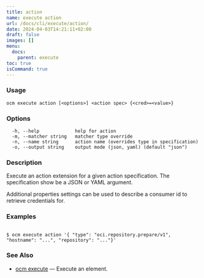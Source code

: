 ```yaml
---
title: action
name: execute action
url: /docs/cli/execute/action/
date: 2024-04-03T14:21:11+02:00
draft: false
images: []
menu:
  docs:
    parent: execute
toc: true
isCommand: true
---
```

### Usage

```
ocm execute action [<options>] <action spec> {<cred>=<value>}
```

### Options

```
  -h, --help             help for action
  -m, --matcher string   matcher type override
  -n, --name string      action name (overrides type in specification)
  -o, --output string    output mode (json, yaml) (default "json")
```

### Description


Execute an action extension for a given action specification. The specification
show be a JSON or YAML argument.

Additional properties settings can be used to describe a consumer id
to retrieve credentials for.


### Examples

```

$ ocm execute action '{ "type": "oci.repository.prepare/v1", "hostname": "...", "repository": "..."}'

```

### See Also

* [ocm execute](/docs/cli/execute)	 &mdash; Execute an element.

